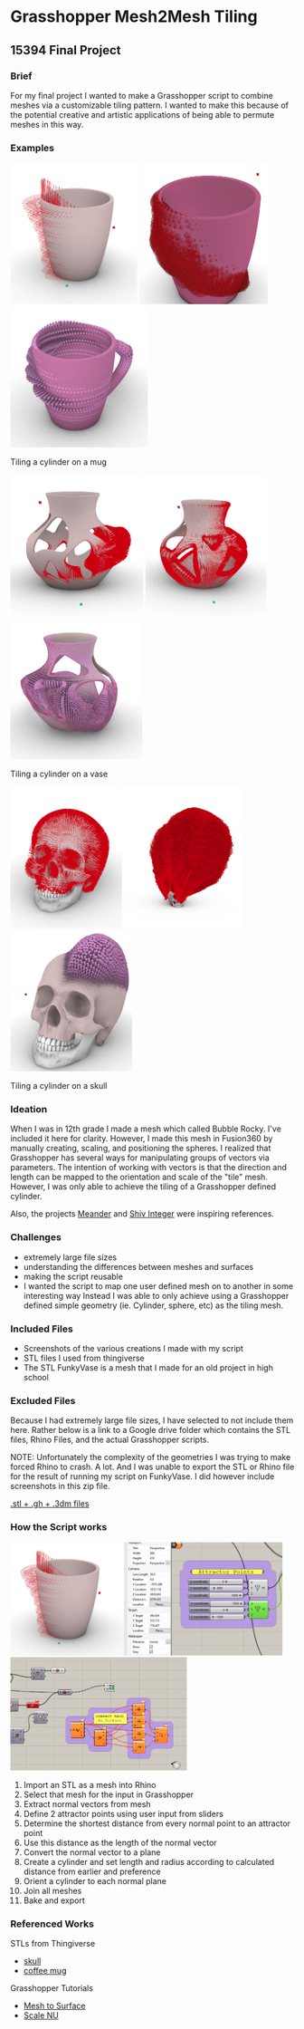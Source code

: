 # Grasshopper Mesh2Mesh Tiling

## 15394 Final Project

### Brief

For my final project I wanted to make a Grasshopper script to combine meshes via a customizable tiling pattern. I wanted to make this because of the potential creative and artistic applications of being able to permute meshes in this way. 

### Examples
<p>
 <img height="250" src="https://github.com/shivaPeri/Grasshopper-Mesh2Mesh-Tiling/blob/main/demos/mug_1.png"/>
 <img height="250" src="https://github.com/shivaPeri/Grasshopper-Mesh2Mesh-Tiling/blob/main/demos/mug_2.png"/>
 <img height="250" src="https://github.com/shivaPeri/Grasshopper-Mesh2Mesh-Tiling/blob/main/demos/mug_3.png"/>
</p>
Tiling a cylinder on a mug

<p>
 <img height="250" src="https://github.com/shivaPeri/Grasshopper-Mesh2Mesh-Tiling/blob/main/demos/vase_1.png"/>
 <img height="250" src="https://github.com/shivaPeri/Grasshopper-Mesh2Mesh-Tiling/blob/main/demos/vase_2.png"/>
 <img height="250" src="https://github.com/shivaPeri/Grasshopper-Mesh2Mesh-Tiling/blob/main/demos/vase_3.png"/>
</p>
Tiling a cylinder on a vase

<p>
 <img height="250" src="https://github.com/shivaPeri/Grasshopper-Mesh2Mesh-Tiling/blob/main/demos/skull_1.png"/>
 <img height="250" src="https://github.com/shivaPeri/Grasshopper-Mesh2Mesh-Tiling/blob/main/demos/skull_2.png"/>
 <img height="250" src="https://github.com/shivaPeri/Grasshopper-Mesh2Mesh-Tiling/blob/main/demos/skull_3.png"/>
</p>
Tiling a cylinder on a skull

### Ideation

When I was in 12th grade I made a mesh which called Bubble Rocky. I've included it here for clarity. However, I made this mesh in Fusion360 by manually creating, scaling, and positioning the spheres. I realized that Grasshopper has several ways for manipulating groups of vectors via parameters. The intention of working with vectors is that the direction and length can be mapped to the orientation and scale of the "tile" mesh. However, I was only able to achieve the tiling of a Grasshopper defined cylinder.

Also, the projects [Meander](http://roberthodgin.com/project/meander) and [Shiv Integer](https://www.plummerfernandez.com/shiv-integer/) were inspiring references.


### Challenges

 - extremely large file sizes
 - understanding the differences between meshes and surfaces
 - making the script reusable
 - I wanted the script to map one user defined mesh on to another in some interesting way
   Instead I was able to only achieve using a Grasshopper defined simple geometry (ie. Cylinder, sphere, etc) as the tiling mesh.


### Included Files

 - Screenshots of the various creations I made with my script
 - STL files I used from thingiverse
 - The STL FunkyVase is a mesh that I made for an old project in high school


### Excluded Files

Because I had extremely large file sizes, I have selected to not include them here. Rather below is a link to a Google drive folder which contains the STL files, Rhino Files, and the actual Grasshopper scripts.

NOTE: Unfortunately the complexity of the geometries I was trying to make forced Rhino to crash. A lot. And I was unable to export the STL or Rhino file for the result of running my script on FunkyVase. I did however include screenshots in this zip file.

[.stl + .gh + .3dm files](https://drive.google.com/drive/folders/1qeCySUGD1fT_c4megKPFY0PMxdnIYyGy?usp=sharing)



### How the Script works

<p>
 <img height="200" src="https://github.com/shivaPeri/Grasshopper-Mesh2Mesh-Tiling/blob/main/demos/attractor_points.png"/>
 <img height="200" src="https://github.com/shivaPeri/Grasshopper-Mesh2Mesh-Tiling/blob/main/demos/surface_to_mesh.png"/>
</p>

  1. Import an STL as a mesh into Rhino
  2. Select that mesh for the input in Grasshopper
  3. Extract normal vectors from mesh
  4. Define 2 attractor points using user input from sliders
  5. Determine the shortest distance from every normal point to an attractor point
  6. Use this distance as the length of the normal vector
  7. Convert the normal vector to a plane
  8. Create a cylinder and set length and radius according to calculated distance from earlier and preference
  9. Orient a cylinder to each normal plane
 10. Join all meshes
 11. Bake and export


### Referenced Works

STLs from Thingiverse
 - [skull](https://www.thingiverse.com/thing:441087)
 - [coffee mug](https://www.thingiverse.com/thing:24464)

Grasshopper Tutorials
 - [Mesh to Surface](https://youtu.be/scQGLhSBakI)
 - [Scale NU](https://youtu.be/zQc86-ujhQ0)
